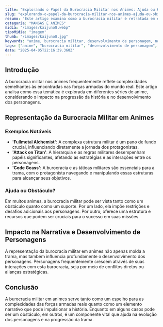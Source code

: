 ```yaml
---
title: "Explorando o Papel da Burocracia Militar nos Animes: Ajuda ou Obstáculo?"
slug: "explorando-o-papel-da-burocracia-militar-nos-animes-ajuda-ou-obstaculo"
resumo: "Este artigo examina como a burocracia militar é retratada em diversos animes e discute se ela serve mais como um auxílio ou um entrave para os personagens e a narrativa. Através de exemplos populares, exploramos as nuances e implicações dessa representação."
categoria: "MANGÁS E ANIMES"
midia: "/images/kaijuno8.webp"
tipoMidia: "imagem"
thumb: "/images/kaijuno8.jpg"
keywords: "anime, burocracia militar, desenvolvimento de personagem, narrativa, Fullmetal Alchemist, Attack on Titan, Code Geass, estrutura militar"
tags: ["anime", "burocracia militar", "desenvolvimento de personagem", "narrativa", "Fullmetal Alchemist", "Attack on Titan", "Code Geass", "estrutura militar"]
data: "2025-04-05T22:16:39.360Z"
---
```


## Introdução
A burocracia militar nos animes frequentemente reflete complexidades semelhantes às encontradas nas forças armadas do mundo real. Este artigo analisa como essa temática é explorada em diferentes séries de anime, considerando o impacto na progressão da história e no desenvolvimento dos personagens.

## Representação da Burocracia Militar em Animes
### **Exemplos Notáveis**
- **'Fullmetal Alchemist'**: A complexa estrutura militar é um pano de fundo crucial, influenciando diretamente a jornada dos protagonistas.
- **'Attack on Titan'**: A hierarquia e as regras militares desempenham papéis significantes, afetando as estratégias e as interações entre os personagens.
- **'Code Geass'**: A burocracia e as táticas militares são essenciais para a trama, com o protagonista navegando e manipulando essas estruturas para alcançar seus objetivos.

### **Ajuda ou Obstáculo?**
Em muitos animes, a burocracia militar pode ser vista tanto como um obstáculo quanto como um suporte. Por um lado, ela impõe restrições e desafios adicionais aos personagens. Por outro, oferece uma estrutura e recursos que podem ser cruciais para o sucesso em suas missões.

## Impacto na Narrativa e Desenvolvimento de Personagens
A representação da burocracia militar em animes não apenas molda a trama, mas também influencia profundamente o desenvolvimento dos personagens. Personagens frequentemente crescem através de suas interações com esta burocracia, seja por meio de conflitos diretos ou alianças estratégicas.

## Conclusão
A burocracia militar em animes serve tanto como um espelho para as complexidades das forças armadas reais quanto como um elemento narrativo que pode impulsionar a história. Enquanto em alguns casos pode ser um obstáculo, em outros, é um componente vital que ajuda na evolução dos personagens e na progressão da trama.